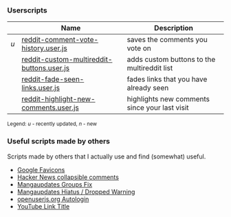 ### Userscripts

|     | Name                                                                                   | Description                                   |
|-----|----------------------------------------------------------------------------------------|-----------------------------------------------|
| *u* | [reddit-comment-vote-history.user.js](reddit-comment-vote-history.user.js)             | saves the comments you vote on                |
|     | [reddit-custom-multireddit-buttons.user.js](reddit-custom-multireddit-buttons.user.js) | adds custom buttons to the multireddit list   |
|     | [reddit-fade-seen-links.user.js](reddit-custom-multireddit-buttons.user.js)            | fades links that you have already seen        |
|     | [reddit-highlight-new-comments.user.js](reddit-highlight-new-comments.user.js)         | highlights new comments since your last visit |

<sup>Legend: *u* - recently updated, *n* - new</sup>

### Useful scripts made by others
Scripts made by others that I actually use and find (somewhat) useful.

- [Google Favicons](https://monkeyguts.com/code.php?id=91)
- [Hacker News collapsible comments](http://userscripts-mirror.org/scripts/show/138037)
- [Mangaupdates Groups Fix](https://github.com/loadletter/mangaupdates-urlfix/)
- [Mangaupdates Hiatus / Dropped Warning](http://userscripts-mirror.org/scripts/show/125294.html)
- [openuserjs.org Autologin](https://openuserjs.org/scripts/cuzi/openuserjs.org_Autologin)
- [YouTube Link Title](https://greasyfork.org/scripts/413-youtube-link-title)
